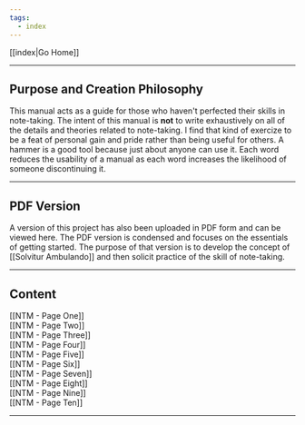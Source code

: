 ```yaml
---
tags:
  - index
---
```

[[index|Go Home]]

---

## Purpose and Creation Philosophy

This manual acts as a guide for those who haven't perfected their skills in note-taking. The intent of this manual is **not** to write exhaustively on all of the details and theories related to note-taking. I find that kind of exercize to be a feat of personal gain and pride rather than being useful for others. A hammer is a good tool because just about anyone can use it. Each word reduces the usability of a manual as each word increases the likelihood of someone discontinuing it. 

---

## PDF Version

A version of this project has also been uploaded in PDF form and can be viewed here. The PDF version is condensed and focuses on the essentials of getting started. The purpose of that version is to develop the concept of [[Solvitur Ambulando]] and then solicit practice of the skill of note-taking.

---

## Content

[[NTM - Page One]] <br>
[[NTM - Page Two]] <br>
[[NTM - Page Three]] <br>
[[NTM - Page Four]] <br>
[[NTM - Page Five]] <br>
[[NTM - Page Six]] <br>
[[NTM - Page Seven]] <br>
[[NTM - Page Eight]] <br>
[[NTM - Page Nine]] <br>
[[NTM - Page Ten]] <br>

---

